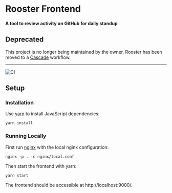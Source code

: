 # Rooster Frontend

#### A tool to review activity on GitHub for daily standup

## Deprecated

This project is no longer being maintained by the owner. Rooster has been moved to a [Cascade](https://www.cascade.io/) workflow.

---

![CI](https://github.com/RevolutionTech/rooster-frontend/actions/workflows/ci.yml/badge.svg)

## Setup

### Installation

Use [yarn](https://yarnpkg.com/) to install JavaScript dependencies:

    yarn install

### Running Locally

First run [nginx](https://www.nginx.com/) with the local nginx configuration:

    nginx -p . -c nginx/local.conf

Then start the frontend with yarn:

    yarn start

The frontend should be accessible at http://localhost:9000/.
